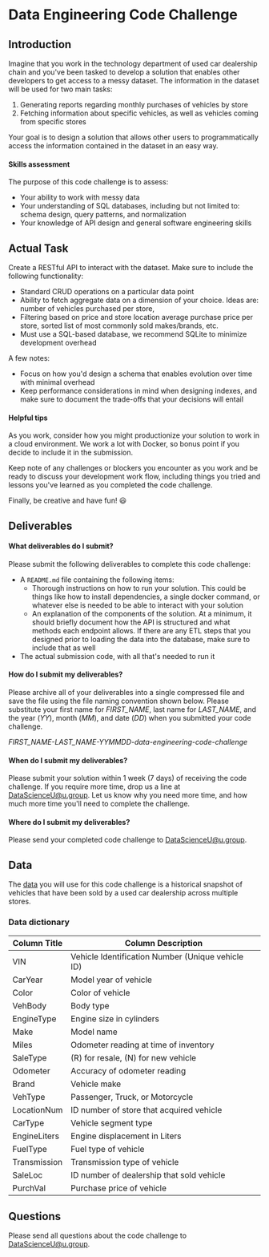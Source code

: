 # Data Engineering Code Challenge

## Introduction

Imagine that you work in the technology department of used car dealership chain and you've been tasked to develop a solution
that enables other developers to get access to a messy dataset. The information in the dataset will be used for two main tasks:
 
1. Generating reports regarding monthly purchases of vehicles by store
2. Fetching information about specific vehicles, as well as vehicles coming from specific stores 

Your goal is to design a solution that allows other users to programmatically access the information contained in the
dataset in an easy way.   

#### Skills assessment

The purpose of this code challenge is to assess:

* Your ability to work with messy data
* Your understanding of SQL databases, including but not limited to: schema design, query patterns, and normalization
* Your knowledge of API design and general software engineering skills

## Actual Task

Create a RESTful API to interact with the dataset. Make sure to include the following functionality:

* Standard CRUD operations on a particular data point
* Ability to fetch aggregate data on a dimension of your choice. Ideas are: number of vehicles purchased per store, 
* Filtering based on price and store location
average purchase price per store, sorted list of most commonly sold makes/brands, etc. 
* Must use a SQL-based database, we recommend SQLite to minimize development overhead

A few notes:
* Focus on how you'd design a schema that enables evolution over time with minimal overhead
* Keep performance considerations in mind when designing indexes, and make sure to document the trade-offs that your decisions will entail


#### Helpful tips

As you work, consider how you might productionize your solution to work in a cloud environment. We work a lot with Docker, 
so bonus point if you decide to include it in the submission. 

Keep note of any challenges or blockers you encounter as you work and be ready to discuss your development work flow, 
including things you tried and lessons you've learned as you completed the code challenge. 

Finally, be creative and have fun! :smiley:

## Deliverables

#### What deliverables do I submit?

Please submit the following deliverables to complete this code challenge: 

* A `README.md` file containing the following items:
    * Thorough instructions on how to run your solution. This could be things like how to install dependencies, 
    a single docker command, or whatever else is needed to be able to interact with your solution
    * An explanation of the components of the solution. At a minimum, it should briefly document how the API is structured and
    what methods each endpoint allows. If there are any ETL steps that you designed prior to loading the data into the database,
    make sure to include that as well
* The actual submission code, with all that's needed to run it


#### How do I submit my deliverables?

Please archive all of your deliverables into a single compressed file and save the file using the file naming convention shown below. Please substitute your first name for *FIRST_NAME*, last name for *LAST_NAME*, and the year (*YY*), month (*MM*), and date (*DD*) when you submitted your code challenge.

*FIRST_NAME-LAST_NAME-YYMMDD-data-engineering-code-challenge*

#### When do I submit my deliverables?

Please submit your solution within 1 week (7 days) of receiving the code challenge. If you require more time, drop us a line at [DataScienceU@u.group](DataScienceU@u.group). Let us know why you need more time, and how much more time you'll need to complete the challenge.

#### Where do I submit my deliverables?

Please send your completed code challenge to [DataScienceU@u.group](DataScienceU@u.group).

## Data

The [data](data/data_engineering_dataset.csv) you will use for this code challenge is a historical snapshot of vehicles that have been sold by a used car dealership across multiple stores. 

### Data dictionary 

| Column Title    | Column Description                                 |
| --------------- | -------------------------------------------------- |
| VIN             | Vehicle Identification Number (Unique vehicle ID)  | 
| CarYear         | Model year of vehicle                              | 
| Color           | Color of vehicle                                   |
| VehBody         | Body type                                          |
| EngineType      | Engine size in cylinders                           |
| Make            | Model name                                         |
| Miles           | Odometer reading at time of inventory              |
| SaleType        | (R) for resale, (N) for new vehicle                |
| Odometer        | Accuracy of odometer reading                       |
| Brand           | Vehicle make                                       |
| VehType         | Passenger, Truck, or Motorcycle                    |
| LocationNum     | ID number of store that acquired vehicle           |
| CarType         | Vehicle segment type                               |
| EngineLiters    | Engine displacement in Liters                      |
| FuelType        | Fuel type of vehicle                               |
| Transmission    | Transmission type of vehicle                       |
| SaleLoc         | ID number of dealership that sold vehicle          |
| PurchVal        | Purchase price of vehicle                          |


## Questions

Please send all questions about the code challenge to [DataScienceU@u.group](DataScienceU@u.group).
